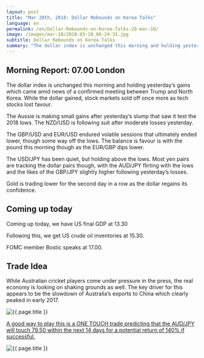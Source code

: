 ```yaml
---
layout: post
title: "Mar 28th, 2018: Dollar Rebounds on Korea Talks"
language: en
permalink: /en/Dollar-Rebounds-on-Korea-Talks-28-mar-18/
image: /images/mar-18/2018-03-28_06-24-31.jpg
subtitle: Dollar Rebounds on Korea Talks
summary: "The dollar index is unchanged this morning and holding yesterday’s gains which came amid news of a confirmed meeting between Trump and North Korea. While the dollar gained, stock markets sold off once more as tech stocks lost favour"
---
```

## Morning Report: 07.00 London

The dollar index is unchanged this morning and holding yesterday’s gains which came amid news of a confirmed meeting between Trump and North Korea. While the dollar gained, stock markets sold off once more as tech stocks lost favour. 

The Aussie is making small gains after yesterday’s slump that saw it test the 2018 lows. The NZD/USD is following suit after moderate losses yesterday. 

The GBP/USD and EUR/USD endured volatile sessions that ultimately ended lower, though some way off the lows. The balance is favour is with the pound this morning though as the EUR/GBP dips lower. 

The USD/JPY has been quiet, but holding above the lows. Most yen pairs are tracking the dollar pairs though, with the AUD/JPY flirting with the lows and the likes of the GBP/JPY slightly higher following yesterday’s losses. 

Gold is trading lower for the second day in a row as the dollar regains its confidence. 

## Coming up today 

Coming up today, we have US final GDP at 13.30

Following this, we get US crude oil inventories at 15.30. 

FOMC member Bostic speaks at 17.00. 

## Trade Idea

While Australian cricket players come under pressure in the press, the real economy is looking on shaking grounds as well. The key driver for this appears to be the slowdown of Australia’s exports to China which clearly peaked in early 2017.

<img class="post-image" src="{{ site.url }}/images/mar-18/en-28-mar-18.png" alt="{{ page.title }}" title="{{ page.title }}">

<a href="%LINK%%?currency=GBP&market=forex&underlying=frxAUDJPY&formname=touchnotouch&duration_amount=14&duration_units=d&amount=10&amount_type=payout&expiry_type=duration&barrier=79.50" target="_blank">A good way to play this is a ONE TOUCH trade predicting that the AUD/JPY will touch 79.50 within the next 14 days for a potential return of 140% if successful.</a>

<img class="post-image" src="{{ site.url }}/images/mar-18/2018-03-28_06-26-06.jpg" alt="{{ page.title }}" title="{{ page.title }}">
